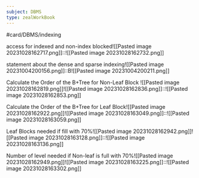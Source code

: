 ```yaml
---
subject: DBMS
type: zealWorkBook
---
```

#card/DBMS/indexing 

access for indexed and non-index blocked![[Pasted image 20231028162717.png]]::![[Pasted image 20231028162732.png]] <!--SR:!2023-11-15,13,290-->

statement about the dense and sparse indexing![[Pasted image 20231004200156.png]]::B![[Pasted image 20231004200211.png]] <!--SR:!2023-11-18,16,290-->

Calculate the Order of the B+Tree for Non-Leaf Block ![[Pasted image 20231028162819.png]]![[Pasted image 20231028162836.png]]::![[Pasted image 20231028162853.png]] <!--SR:!2023-11-17,15,290-->

Calculate the Order of the B+Tree for Leaf Block![[Pasted image 20231028162922.png]]![[Pasted image 20231028163049.png]]::![[Pasted image 20231028163059.png]] <!--SR:!2023-11-17,15,290-->

Leaf Blocks needed if fill with 70%![[Pasted image 20231028162942.png]]![[Pasted image 20231028163128.png]]::![[Pasted image 20231028163136.png]] <!--SR:!2023-11-19,17,290-->


Number of level needed if Non-leaf is full with 70%![[Pasted image 20231028162949.png]]![[Pasted image 20231028163225.png]]::![[Pasted image 20231028163302.png]] <!--SR:!2023-11-16,14,290-->

